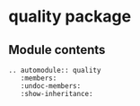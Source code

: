 # quality package

## Module contents

```{eval-rst}
.. automodule:: quality
   :members:
   :undoc-members:
   :show-inheritance:
```
